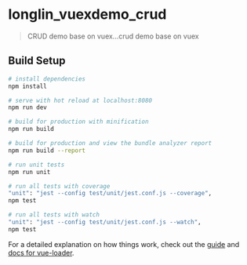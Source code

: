 # longlin_vuexdemo_crud

>  CRUD demo base on vuex...crud demo base on vuex

## Build Setup

``` bash
# install dependencies
npm install

# serve with hot reload at localhost:8080
npm run dev

# build for production with minification
npm run build

# build for production and view the bundle analyzer report
npm run build --report

# run unit tests
npm run unit

# run all tests with coverage
"unit": "jest --config test/unit/jest.conf.js --coverage",
npm test

# run all tests with watch
"unit": "jest --config test/unit/jest.conf.js --watch",
npm test
```

For a detailed explanation on how things work, check out the [guide](http://vuejs-templates.github.io/webpack/) and [docs for vue-loader](http://vuejs.github.io/vue-loader).
